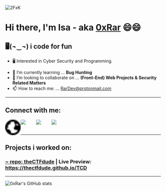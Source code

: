 ![2FxK](https://user-images.githubusercontent.com/33517160/131786458-c6b2febb-a911-4884-b95e-587a52648ac3.gif)

[website]: http://0xrar.net
[twitter]: https://twitter.com/fcv9_q
[instagram]: https://instagram.com/fcv9
[linkedin]: https://www.linkedin.com/in/isa-ebrahim-33b0b2219/
<!-- [email]: RarDev@protonmail.com -->


# Hi there, I'm Isa - aka [0xRar][website] 😄😄
## 🖥(¬‿¬) i code for fun
* 🖥 Interested in Cyber Security and Programming.

- 🌱 I’m currently learning ... **Bug Hunting**
- 👯 I’m looking to collaborate on ... **(Front-End) Web Projects & Security Related Matters**
- 📫 How to reach me: ... RarDev@protonmail.com
------------------------------------------
## Connect with me:
[<img align="left" width="50px" src="https://raw.githubusercontent.com/iconic/open-iconic/master/svg/globe.svg"/>][website]
[<img align="left" width="50px" src="https://cdn.jsdelivr.net/npm/simple-icons@v3/icons/twitter.svg" />][twitter]
[<img align="left" width="50px" src="https://cdn.jsdelivr.net/npm/simple-icons@v3/icons/instagram.svg" />][instagram]
[<img align="left" width="50px" src="https://cdn.jsdelivr.net/npm/simple-icons@v3/icons/linkedin.svg" />][linkedin]

<br />
<br />

------------------------------------------

## Projects i worked on: 
### [~ repo: theCTFdude](https://github.com/theCTFdude/TCD) | Live Preview: https://thectfdude.github.io/TCD

------------------------------------------

![0xRar's GitHub stats](https://github-readme-stats.vercel.app/api?username=0xRar&show_icons=true&theme=synthwave)
